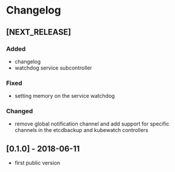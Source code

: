 # Changelog

## [NEXT_RELEASE]
### Added
- changelog
- watchdog service subcontroller

### Fixed
- setting memory on the service watchdog

### Changed
- remove global notification channel and add support for specific channels in
  the etcdbackup and kubewatch controllers

## [0.1.0] - 2018-06-11
- first public version

